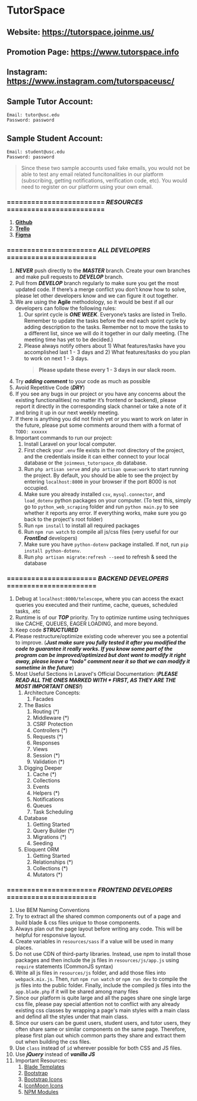 # TutorSpace

## Website: https://tutorspace.joinme.us/

## Promotion Page: https://www.tutorspace.info

## Instagram: https://www.instagram.com/tutorspaceusc/

<!-- ## Prototype project: https://tutor.joinme.us
### This prototype project is created by Shuaiqing Luo in Spring 2020 and is already fully functional. Wishing to build the largest tutor matching service platform in California that provides best user experience, he decided to revamp all the frontend design and backend functionalities, which then turned into the current product of TutorSpace. 

### TutorSpace has gathered a group of professional and passionate developers, designers, and marketing specialists. If you are interested in joining TutorSpace, please contact us at tutorspaceusc@gmail.com -->

## Sample Tutor Account:
```
Email: tutor@usc.edu
Password: password
```

## Sample Student Account:
```
Email: student@usc.edu
Password: password
```

> Since these two sample accounts used fake emails, you would not be able to test any email related funcitonalities in our platform (subscribing, getting notifications, verification code, etc). You would need to register on our platform using your own email.



### ======================== ***RESOURCES*** ========================
1. [**Github**](https://github.com/TutorSpace/TutorSpace)
2. [**Trello**](https://trello.com/tutorspace1/home)
3. [**Figma**](https://www.figma.com/file/5fTGR3CI0dBXJgsb7gp3ev/Tutor?node-id=0%3A1)

### ====================== ***ALL DEVELOPERS*** ======================
1. ***NEVER*** push directly to the ***MASTER*** branch. Create your own branches and make pull requests to ***DEVELOP*** branch.
2. Pull from ***DEVELOP*** branch regularly to make sure you get the most updated code. If there’s a merge conflict you don’t know how to solve, please let other developers know and we can figure it out together.
3. We are using the **Agile** methodology, so it would be best if all our developers can follow the following rules:
    1. Our sprint cycle is ***ONE WEEK***. Everyone’s tasks are listed in Trello. Remember to update the tasks before the end each sprint cycle by adding description to the tasks. Remember not to move the tasks to a different list, since we will do it together in our daily meeting. (The meeting time has yet to be decided.)
    2. Please always notify others about 1) What features/tasks have you accomplished last 1 - 3 days and 2) What features/tasks do you plan to work on next 1 - 3 days. 
        > **Please update these every 1 - 3 days in our slack room.**
4. Try ***adding comment*** to your code as much as possible
5. Avoid Repetitive Code (***DRY***)
6. If you see any bugs in our project or you have any concerns about the existing functionalities( no matter it’s frontend or backend), please report it directly in the corresponding slack channel or take a note of it and bring it up in our next weekly meeting.
7. If there is anything you did not finish yet or you want to work on later in the future, please put some comments around them with a format of `TODO: xxxxxx`
8. Important commands to run our project:
    1. Install Laravel on your local computer.
    2. First check your `.env` file exists in the root directory of the project, and the credentials inside it can either connect to your local database or the `joinmeus_tutorspace_db` database.
    3. Run `php artisan serve` and `php artisan queue:work` to start running the project. By default, you should be able to see the project by entering `localhost:8000` in your browser if the port 8000 is not occupied.
    4. Make sure you already installed `csv`, `mysql.connector`, and `load_dotenv` python packages on your computer. (To test this, simply go to `python_web_scraping` folder and run `python main.py` to see whether it reports any error. If everything works, make sure you go back to the project's root folder)
    5. Run `npm install` to install all required packages
    6. Run `npm run watch` to compile all js/css files (very useful for our ***FrontEnd*** developers)
    7. Make sure you have `python-dotenv` package installed. If not, run `pip install python-dotenv`.
    8. Run `php artisan migrate:refresh --seed` to refresh & seed the database


### ====================== ***BACKEND DEVELOPERS*** ======================
1. Debug at `localhost:8000/telescope`, where you can access the exact queries you executed and their runtime, cache, queues, scheduled tasks, .etc
2. Runtime is of our ***TOP*** priority. Try to optimize runtime using techniques like CACHE, QUEUES, EAGER LOADING, and more beyond.
3. Keep code ***STRUCTURED***
4. Please restructure/optimize existing code wherever you see a potential to improve. (***Just make sure you fully tested it after you modified the code to guarantee it really works. If you know some part of the program can be improved/optimized but dont want to modify it right away, please leave a "todo" comment near it so that we can modify it sometime in the future***)
5. Most Useful Sections in Laravel's Official Documentation: (***PLEASE READ ALL THE ONES MARKED WITH * FIRST, AS THEY ARE THE MOST IMPORTANT ONES!***)
    1. Architecture Concepts:
        1. Facades
    2. The Basics 
        1. Routing (*)
        2. Middleware (*)
        3. CSRF Protection
        4. Controllers (*)
        5. Requests (*)
        6. Responses
        7. Views
        8. Session (*)
        9. Validation (*)
    3. Digging Deeper
        1. Cache (*)
        2. Collections
        3. Events
        4. Helpers (*)
        5. Notifications
        6. Queues
        7. Task Scheduling
    4. Database
        1. Getting Started
        2. Query Builder (*)
        3. Migrations (*)
        4. Seeding
    5. Eloquent ORM
        1. Getting Started
        2. Relationships (*)
        3. Collections (*)
        4. Mutators (*)


### ====================== ***FRONTEND DEVELOPERS*** ======================
1. Use BEM Naming Conventions
2. Try to extract all the shared common components out of a page and build blade & css files unique to those components.
3. Always plan out the page layout before writing any code. This will be helpful for responsive layout.
4. Create variables in `resources/sass` if a value will be used in many places.
5. Do not use CDN of third-party libraries. Instead, use npm to install those packages and then include the js files in `resources/js/app.js` using `require` statements (CommonJS syntax)
6. Write all js files in `resources/js` folder, and add those files into `webpack.mix.js`. Then, run `npm run watch` or `npm run dev` to compile the js files into the public folder. Finally, include the compiled js files into the `app.blade.php` if it will be shared among many files
7. Since our platform is quite large and all the pages share one single large css file, please pay special attention not to conflict with any already existing css classes by wrapping a page's main styles with a main class and defind all the styles under that main class.
8. Since our users can be guest users, student users, and tutor users, they often share same or similar components on the same page. Therefore, please first plan out which common parts they share and extract them out when building the css files.
9. Use `class` instead of `id` wherever possible for both CSS and JS files.
10. Use ***jQuery*** instead of ***vanilla JS***
11. Important Resources:
    1. [Blade Templates](https://laravel.com/docs/7.x/blade)
    2. [Bootstrap](https://getbootstrap.com/)
    3. [Bootstrap Icons](https://icons.getbootstrap.com/)
    4. [IconMoon Icons](https://icomoon.io/app/#/select)
    5. [NPM Modules](https://www.npmjs.com/)


<!-- 

## Screenshots
### Index Page:
![Schema Picture](screenshots/index.png)

### Login Page:
![Schema Picture](screenshots/login.png)

### Sign Up Page:
![Schema Picture](screenshots/signup.png)

### Home Page - Tutor:
![Schema Picture](screenshots/home_tutor.png)

### Home Page - Student:
![Schema Picture](screenshots/home_student.png)

### Forum:
![Schema Picture](screenshots/forum.png)

### Forum (post detail):
![Schema Picture](screenshots/post_detail.png)

### Forum (create new post):
![Schema Picture](screenshots/create_new_post.png)

### Search:
![Schema Picture](screenshots/search.png)
 -->
